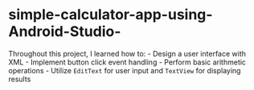 # simple-calculator-app-using-Android-Studio-
Throughout this project, I learned how to: - Design a user interface with XML - Implement button click event handling - Perform basic arithmetic operations - Utilize `EditText` for user input and `TextView` for displaying results

